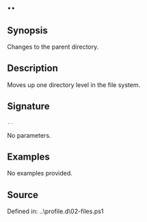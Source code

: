 # ..

## Synopsis

Changes to the parent directory.

## Description

Moves up one directory level in the file system.

## Signature

```powershell
..
```

No parameters.

## Examples

No examples provided.

## Source

Defined in: ..\profile.d\02-files.ps1
